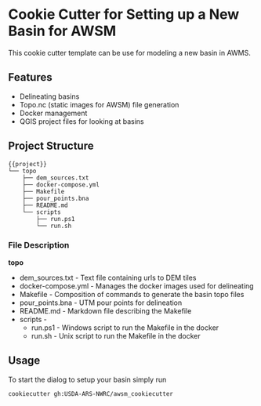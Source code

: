 # Cookie Cutter for Setting up a New Basin for AWSM

This cookie cutter template can be use for modeling a new basin in AWMS.

## Features
* Delineating basins
* Topo.nc (static images for AWSM) file generation
* Docker management
* QGIS project files for looking at basins

## Project Structure

```console
{{project}}
└── topo
    ├── dem_sources.txt
    ├── docker-compose.yml
    ├── Makefile
    ├── pour_points.bna
    ├── README.md
    └── scripts
        ├── run.ps1
        └── run.sh
```

### File Description

**topo**
* dem_sources.txt - Text file containing urls to DEM tiles
* docker-compose.yml - Manages the docker images used for delineating
* Makefile - Composition of commands to generate the basin topo files
* pour_points.bna - UTM pour points for delineation
* README.md - Markdown file describing the Makefile
* scripts -
    * run.ps1 - Windows script to run the Makefile in the docker
    * run.sh - Unix script to run the Makefile in the docker

## Usage
To start the dialog to setup your basin simply run

``` console
cookiecutter gh:USDA-ARS-NWRC/awsm_cookiecutter
```
